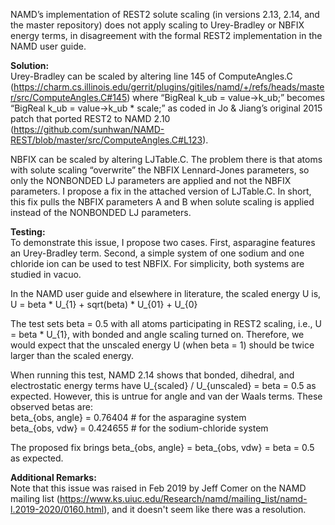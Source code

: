 
NAMD’s implementation of REST2 solute scaling (in versions 2.13, 2.14, and the
master repository) does not apply scaling to Urey-Bradley or NBFIX energy terms,
in disagreement with the formal REST2 implementation in the NAMD user guide.

**Solution:**  
Urey-Bradley can be scaled by altering line 145 of ComputeAngles.C
(https://charm.cs.illinois.edu/gerrit/plugins/gitiles/namd/+/refs/heads/master/src/ComputeAngles.C#145)
where “BigReal k_ub = value->k_ub;” becomes “BigReal k_ub = value->k_ub *
scale;” as coded in Jo & Jiang’s original 2015 patch that ported REST2 to NAMD
2.10
(https://github.com/sunhwan/NAMD-REST/blob/master/src/ComputeAngles.C#L123).

NBFIX can be scaled by altering LJTable.C. The problem there is that atoms with
solute scaling “overwrite” the NBFIX Lennard-Jones parameters, so only the
NONBONDED LJ parameters are applied and not the NBFIX parameters. I propose a
fix in the attached version of LJTable.C. In short, this fix pulls the NBFIX
parameters A and B when solute scaling is applied instead of the NONBONDED LJ
parameters.

**Testing:**  
To demonstrate this issue, I propose two cases. First, asparagine features an
Urey-Bradley term. Second, a simple system of one sodium and one chloride ion
can be used to test NBFIX. For simplicity, both systems are studied in vacuo.

In the NAMD user guide and elsewhere in literature, the scaled energy U is,  
U = beta * U_{1} + sqrt(beta) * U_{01} + U_{0}

The test sets beta = 0.5 with all atoms participating in REST2 scaling, i.e., U
= beta * U_{1}, with bonded and angle scaling turned on. Therefore, we would
expect that the unscaled energy U (when beta = 1) should be twice larger than
the scaled energy.

When running this test, NAMD 2.14 shows that bonded, dihedral, and electrostatic
energy terms have U_{scaled} / U_{unscaled} = beta = 0.5 as expected. However,
this is untrue for angle and van der Waals terms. These observed betas are:  
beta_{obs, angle} = 0.76404  # for the asparagine system  
beta_{obs, vdw} = 0.424655  # for the sodium-chloride system

The proposed fix brings beta_{obs, angle} = beta_{obs, vdw} = beta = 0.5 as
expected.

**Additional Remarks:**  
Note that this issue was raised in Feb 2019 by Jeff Comer on the NAMD mailing
list
(https://www.ks.uiuc.edu/Research/namd/mailing_list/namd-l.2019-2020/0160.html),
and it doesn't seem like there was a resolution.


